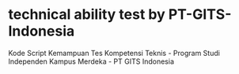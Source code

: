 # technical ability test by PT-GITS-Indonesia
Kode Script Kemampuan Tes Kompetensi Teknis - Program Studi Independen Kampus Merdeka - PT GITS Indonesia
